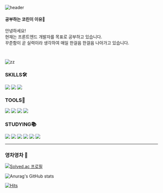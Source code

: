 ![header](https://capsule-render.vercel.app/api?type=soft&color=0:e0c3fc,200:8ec5fc&height=100&section=header&text=Hi-there!&fontSize=20&animation=fadeIn)

<div align="left">

<h4>공부하는 코린이 이유🎵</h4>

안녕하세요! <br/>
현재는 프론트엔드 개발자를 목표로 공부하고 있습니다.<br/>
꾸준함이 곧 실력이라 생각하여 매일 한걸음 한걸음 나아가고 있습니다.

<br/>

![zz](https://user-images.githubusercontent.com/48672106/185985079-85a4e77d-7f9f-4025-9ab6-2dff067b84c9.gif)

<div>

### SKILLS🛠

<img src="https://img.shields.io/badge/HTML-E34F26?style=flat-round&logo=HTML5&logoColor=white"/>
<img src="https://img.shields.io/badge/CSS3-1572B6?style=flat-round&logo=CSS3&logoColor=white"/>
<img src="https://img.shields.io/badge/JavaScript-F7DF1E?style=flat-round&logo=JavaScript&logoColor=white"/>


<br/>

### TOOLS🎨
<img src="https://img.shields.io/badge/Adobe Photoshop-31A8FF?style=flat-round&logo=Adobe Photoshop&logoColor=white"/>
<img src="https://img.shields.io/badge/Adobe Illustrator-FF9A00?style=flat-round&logo=Adobe Illustrator&logoColor=white"/>
<img src="https://img.shields.io/badge/Adobe XD-FF61F6?style=flat-round&logo=Adobe XD&logoColor=white"/>
<img src="https://img.shields.io/badge/Adobe Premiere Pro-9999FF?style=flat-round&logo=Adobe Premiere Pro&logoColor=white"/>

<br/>

### STUDYING📚
<img src="https://img.shields.io/badge/C-A8B9CC?style=flat-round&logo=C&logoColor=white"/>
<img src="https://img.shields.io/badge/C++-00599C?style=flat-round&logo=C++&logoColor=white"/>
<img src="https://img.shields.io/badge/React-61DAFB?style=flat-round&logo=React&logoColor=white"/>
<img src="https://img.shields.io/badge/React Router-CA4245?style=flat-round&logo=React Router&logoColor=white"/>
<img src="https://img.shields.io/badge/Redux-764ABC?style=flat-round&logo=Redux&logoColor=white"/>
<img src="https://img.shields.io/badge/Webpack-8DD6F9?style=flat-round&logo=Webpack&logoColor=white"/>

<br/>

</div>

-- -- --

### 영차영차 🐢


[![Solved.ac
프로필](http://mazassumnida.wtf/api/v2/generate_badge?boj=reasons)](https://solved.ac/reasons)

![Anurag's GitHub stats](https://github-readme-stats.vercel.app/api?username=ReturnReason&show_icons=true&theme=dark)

[![Hits](https://hits.seeyoufarm.com/api/count/incr/badge.svg?url=https%3A%2F%2Fgithub.com%2FReturnReason&count_bg=%23658CD8&title_bg=%23373737&icon=github.svg&icon_color=%23E7E7E7&title=GitHub&edge_flat=false)](https://hits.seeyoufarm.com)


</div>
